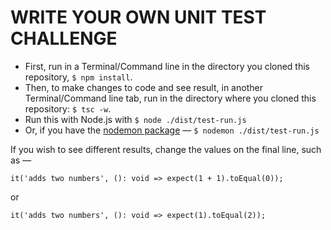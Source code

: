 # WRITE YOUR OWN UNIT TEST CHALLENGE

* First, run in a Terminal/Command line in the directory you cloned this repository, `$ npm install`.
* Then, to make changes to code and see result, in another Terminal/Command line tab, run in the directory where you cloned this repository: `$ tsc -w`.
* Run this with Node.js with `$ node ./dist/test-run.js`
* Or, if you have the [nodemon package](https://www.npmjs.com/package/nodemon) — `$ nodemon ./dist/test-run.js`

If you wish to see different results, change the values on the final line, such as —

`it('adds two numbers', (): void => expect(1 + 1).toEqual(0));`

or

`it('adds two numbers', (): void => expect(1).toEqual(2));`
